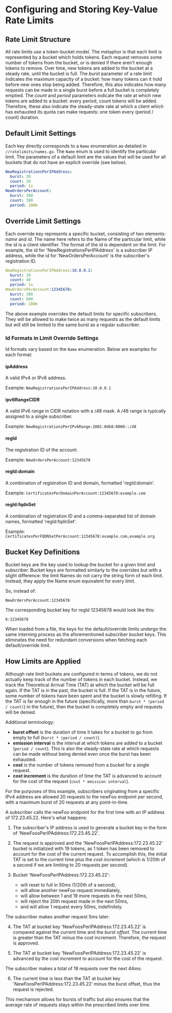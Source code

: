 # Configuring and Storing Key-Value Rate Limits

## Rate Limit Structure

All rate limits use a token-bucket model. The metaphor is that each limit is
represented by a bucket which holds tokens. Each request removes some number of
tokens from the bucket, or is denied if there aren't enough tokens to remove.
Over time, new tokens are added to the bucket at a steady rate, until the bucket
is full. The _burst_ parameter of a rate limit indicates the maximum capacity of
a bucket: how many tokens can it hold before new ones stop being added.
Therefore, this also indicates how many requests can be made in a single burst
before a full bucket is completely emptied. The _count_ and _period_ parameters
indicate the rate at which new tokens are added to a bucket: every period, count
tokens will be added. Therefore, these also indicate the steady-state rate at
which a client which has exhausted its quota can make requests: one token every
(period / count) duration.

## Default Limit Settings

Each key directly corresponds to a `Name` enumeration as detailed in `//ratelimits/names.go`.
The `Name` enum is used to identify the particular limit. The parameters of a
default limit are the values that will be used for all buckets that do not have
an explicit override (see below).

```yaml
NewRegistrationsPerIPAddress:
  burst: 20
  count: 20
  period: 1s
NewOrdersPerAccount:
  burst: 300
  count: 300
  period: 180m
```

## Override Limit Settings

Each override key represents a specific bucket, consisting of two elements:
_name_ and _id_. The name here refers to the Name of the particular limit, while
the id is a client identifier. The format of the id is dependent on the limit.
For example, the id for 'NewRegistrationsPerIPAddress' is a subscriber IP
address, while the id for 'NewOrdersPerAccount' is the subscriber's registration
ID.

```yaml
NewRegistrationsPerIPAddress:10.0.0.2:
  burst: 20
  count: 40
  period: 1s
NewOrdersPerAccount:12345678:
  burst: 300
  count: 600
  period: 180m
```

The above example overrides the default limits for specific subscribers. They
will be allowed to make twice as many requests as the default limits but will
still be limited to the same burst as a regular subscriber.

### Id Formats in Limit Override Settings

Id formats vary based on the `Name` enumeration. Below are examples for each
format:

#### ipAddress

A valid IPv4 or IPv6 address.

Example: `NewRegistrationsPerIPAddress:10.0.0.1`

#### ipv6RangeCIDR

A valid IPv6 range in CIDR notation with a /48 mask. A /48 range is typically
assigned to a single subscriber.

Example: `NewRegistrationsPerIPv6Range:2001:0db8:0000::/48`

#### regId

The registration ID of the account.

Example: `NewOrdersPerAccount:12345678`

#### regId:domain

A combination of registration ID and domain, formatted 'regId:domain'.

Example: `CertificatesPerDomainPerAccount:12345678:example.com`

#### regId:fqdnSet

A combination of registration ID and a comma-separated list of domain names,
formatted 'regId:fqdnSet'.

Example: `CertificatesPerFQDNSetPerAccount:12345678:example.com,example.org`

## Bucket Key Definitions

Bucket keys are the key used to lookup the bucket for a given limit and
subscriber. Bucket keys are formatted similarly to the overrides but with a
slight difference: the limit Names do not carry the string form of each limit.
Instead, they apply the Name enum equivalent for every limit.

So, instead of:

```
NewOrdersPerAccount:12345678
```

The corresponding bucket key for regId 12345678 would look like this:

```
6:12345678
```

When loaded from a file, the keys for the default/override limits undergo the
same interning process as the aforementioned subscriber bucket keys. This
eliminates the need for redundant conversions when fetching each
default/override limit.

## How Limits are Applied

Although rate limit buckets are configured in terms of tokens, we do not
actually keep track of the number of tokens in each bucket. Instead, we track
the Theoretical Arrival Time (TAT) at which the bucket will be full again. If
the TAT is in the past, the bucket is full. If the TAT is in the future, some
number of tokens have been spent and the bucket is slowly refilling. If the TAT
is far enough in the future (specifically, more than `burst * (period / count)`)
in the future), then the bucket is completely empty and requests will be denied.

Additional terminology:

  - **burst offset** is the duration of time it takes for a bucket to go from
    empty to full (`burst * (period / count)`).
  - **emission interval** is the interval at which tokens are added to a bucket
    (`period / count`). This is also the steady-state rate at which requests can
    be made without being denied even once the burst has been exhausted.
  - **cost** is the number of tokens removed from a bucket for a single request.
  - **cost increment** is the duration of time the TAT is advanced to account
    for the cost of the request (`cost * emission interval`).

For the purposes of this example, subscribers originating from a specific IPv4
address are allowed 20 requests to the newFoo endpoint per second, with a
maximum burst of 20 requests at any point-in-time.

A subscriber calls the newFoo endpoint for the first time with an IP address of
172.23.45.22. Here's what happens:

1. The subscriber's IP address is used to generate a bucket key in the form of
   'NewFoosPerIPAddress:172.23.45.22'.

2. The request is approved and the 'NewFoosPerIPAddress:172.23.45.22' bucket is
   initialized with 19 tokens, as 1 token has been removed to account for the
   cost of the current request. To accomplish this, the initial TAT is set to
   the current time plus the _cost increment_ (which is 1/20th of a second if we
   are limiting to 20 requests per second).

3. Bucket 'NewFoosPerIPAddress:172.23.45.22':
    - will reset to full in 50ms (1/20th of a second),
    - will allow another newFoo request immediately,
    - will allow between 1 and 19 more requests in the next 50ms,
    - will reject the 20th request made in the next 50ms,
    - and will allow 1 request every 50ms, indefinitely.

The subscriber makes another request 5ms later:

4. The TAT at bucket key 'NewFoosPerIPAddress:172.23.45.22' is compared against
   the current time and the _burst offset_. The current time is greater than the
   TAT minus the cost increment. Therefore, the request is approved.

5. The TAT at bucket key 'NewFoosPerIPAddress:172.23.45.22' is advanced by the
   cost increment to account for the cost of the request.

The subscriber makes a total of 18 requests over the next 44ms:

6. The current time is less than the TAT at bucket key
   'NewFoosPerIPAddress:172.23.45.22' minus the burst offset, thus the request
   is rejected.

This mechanism allows for bursts of traffic but also ensures that the average
rate of requests stays within the prescribed limits over time.
